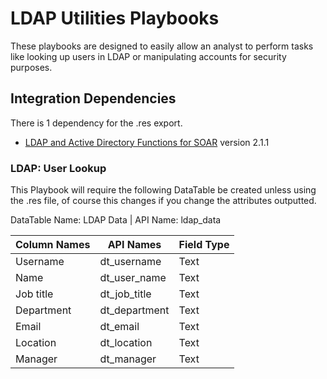 # LDAP Utilities Playbooks
These playbooks are designed to easily allow an analyst to perform tasks like looking up users in LDAP or manipulating accounts for security purposes.

## Integration Dependencies
There is 1 dependency for the .res export.

- [LDAP and Active Directory Functions for SOAR](https://exchange.xforce.ibmcloud.com/hub/extension/72b8204066d3b290b68bae2eeb1942cd) version 2.1.1

### LDAP: User Lookup
This Playbook will require the following DataTable be created unless using the .res file, of course this changes if you change the attributes outputted.

DataTable Name: LDAP Data | API Name: ldap_data

| Column Names | API Names     | Field Type |
| ------------ | ------------- | ---------- |
| Username     | dt_username   | Text       |
| Name         | dt_user_name  | Text       |
| Job title    | dt_job_title  | Text       |
| Department   | dt_department | Text       |
| Email        | dt_email      | Text       |
| Location     | dt_location   | Text       |
| Manager      | dt_manager    | Text       |
